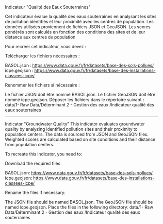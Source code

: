Indicateur "Qualité des Eaux Souterraines"

Cet indicateur évalue la qualité des eaux souterraines en analysant les sites de pollution identifiés et leur proximité avec les centres de population. Les données utilisées proviennent de fichiers JSON et GeoJSON. Les scores pondérés sont calculés en fonction des conditions des sites et de leur distance aux centres de population.

Pour recréer cet indicateur, vous devez :

Télécharger les fichiers nécessaires :

BASOL.json : https://www.data.gouv.fr/fr/datasets/base-des-sols-pollues/ 
icpe.geojson : https://www.data.gouv.fr/fr/datasets/base-des-installations-classees-icpe/

Renommer les fichiers si nécessaire :

Le fichier JSON doit être nommé BASOL.json.
Le fichier GeoJSON doit être nommé icpe.geojson.
Déposer les fichiers dans le répertoire suivant :
data/1- Raw Data/Déterminant 2 - Gestion des eaux /Indicateur  qualité des eaux souterraines


----------------------------------------------------------------------------------------------------------------

Indicator "Groundwater Quality"
This indicator evaluates groundwater quality by analyzing identified pollution sites and their proximity to population centers. The data is sourced from JSON and GeoJSON files. Weighted scores are calculated based on site conditions and their distance from population centers.

To recreate this indicator, you need to:

Download the required files:

BASOL.json: https://www.data.gouv.fr/fr/datasets/base-des-sols-pollues/ 
icpe.geojson: https://www.data.gouv.fr/fr/datasets/base-des-installations-classees-icpe/

Rename the files if necessary:

The JSON file should be named BASOL.json.
The GeoJSON file should be named icpe.geojson.
Place the files in the following directory:
data/1- Raw Data/Déterminant 2 - Gestion des eaux /Indicateur  qualité des eaux souterraines

